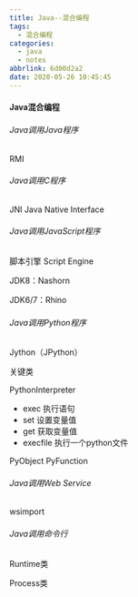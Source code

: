 ```yaml
---
title: Java--混合编程
tags:
  - 混合编程
categories:
  - java
  - notes
abbrlink: 6d00d2a2
date: 2020-05-26 10:45:45
---
```


#### Java混合编程

###### Java调用Java程序

RMI

###### Java调用C程序

JNI Java Native Interface

###### Java调用JavaScript程序

脚本引擎 Script Engine

JDK8：Nashorn

JDK6/7：Rhino

###### Java调用Python程序

Jython（JPython）

关键类

PythonInterpreter

- exec 执行语句
- set 设置变量值
- get 获取变量值
- execfile 执行一个python文件

PyObject
PyFunction

###### Java调用Web Service

wsimport

###### Java调用命令行

Runtime类

Process类